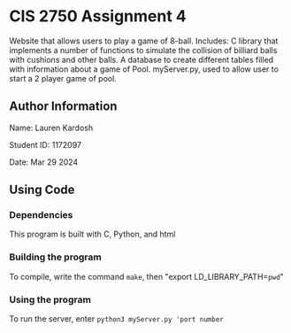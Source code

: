 # CIS 2750 Assignment 4
Website that allows users to play a game of 8-ball.
Includes: 
C library that implements a number of functions
to simulate the collision of billiard balls with cushions and other balls.
A database to create different tables filled with information about a game of Pool.
myServer.py, used to allow user to start a 2 player game of pool.



## Author Information

Name: Lauren Kardosh

Student ID: 1172097

Date: Mar 29 2024

## Using Code

### Dependencies

This program is built with C, Python, and html

### Building the program

To compile, write the command `make`, then "export LD_LIBRARY_PATH=`pwd`"


### Using the program

To run the server, enter `python3 myServer.py 'port number`







